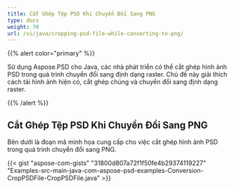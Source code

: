 ```yaml
---
title: Cắt Ghép Tệp PSD Khi Chuyển Đổi Sang PNG
type: docs
weight: 70
url: /vi/java/cropping-psd-file-while-converting-to-png/
---
```


{{% alert color="primary" %}} 

Sử dụng Aspose.PSD cho Java, các nhà phát triển có thể cắt ghép hình ảnh PSD trong quá trình chuyển đổi sang định dạng raster. Chủ đề này giải thích cách tải hình ảnh hiện có, cắt ghép chúng và chuyển đổi sang định dạng raster.

{{% /alert %}} 
## **Cắt Ghép Tệp PSD Khi Chuyển Đổi Sang PNG**
Bên dưới là đoạn mã minh họa cung cấp cho việc cắt ghép hình ảnh PSD trong quá trình chuyển đổi sang PNG.




{{< gist "aspose-com-gists" "31800d807a72f1f50fe4b29374119227" "Examples-src-main-java-com-aspose-psd-examples-Conversion-CropPSDFile-CropPSDFile.java" >}}





